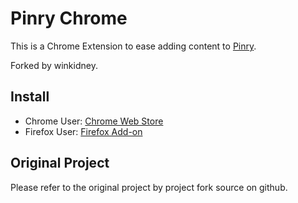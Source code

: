 Pinry Chrome
============

This is a Chrome Extension to ease adding content to [Pinry](https://github.com/pinry/pinry/).

Forked by winkidney.

## Install


+ Chrome User: [Chrome Web Store](https://chrome.google.com/webstore/detail/pinry-chrome/pcbmmomiecgodaaffdgfeclomnjnmhin)
+ Firefox User: [Firefox Add-on](https://addons.mozilla.org/zh-CN/firefox/addon/pinry/)


## Original Project

Please refer to the original project by project fork source on github.
